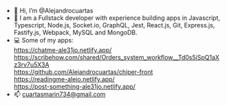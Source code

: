 - 👋 Hi, I’m @Alejandrocuartas
- 👀 I am a Fullstack developer with experience building apps in Javascript, Typescript, Node.js, Socket.io, GraphQL, Jest, React.js, Git, Express.js, Fastify.js, Webpack, MySQL and MongoDB.
- 💻 Some of my apps:  
      https://chatme-ale31jo.netlify.app/  
      https://scribehow.com/shared/Orders_system_workflow__Td0s5iSpQ1aXz3rv7u5X3A  
      https://github.com/Alejandrocuartas/chiper-front  
      https://readingme-alejo.netlify.app/  
      https://post-something-ale31jo.netlify.app/  
- 📫 cuartasmarin734@gmail.com

<!---
Alejandrocuartas/Alejandrocuartas is a ✨ special ✨ repository because its `README.md` (this file) appears on your GitHub profile.
You can click the Preview link to take a look at your changes.
--->
